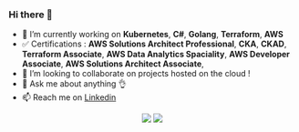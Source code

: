 ### Hi there 👋

- 🔭 I’m currently working on **Kubernetes**, **C#**, **Golang**, **Terraform**, **AWS**
- ✅ Certifications : **AWS Solutions Architect Professional**, **CKA**, **CKAD**, **Terraform Associate**, **AWS Data Analytics Spaciality**, **AWS Developer Associate**, **AWS Solutions Architect Associate**,
- 👯 I’m looking to collaborate on projects hosted on the cloud !
- 💬 Ask me about anything 👌
- 📫 Reach me on [Linkedin](https://www.linkedin.com/in/samuel-bagattin/)

<div align="center">
<img src="https://github-readme-stats.vercel.app/api?username=SamuelBagattin"/>
<img src="https://github-readme-stats.vercel.app/api/top-langs/?username=SamuelBagattin"/>
</div>


